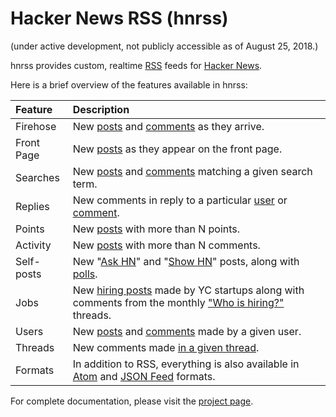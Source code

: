 Hacker News RSS (hnrss)
========================

(under active development, not publicly accessible as of August 25, 2018.)

hnrss provides custom, realtime [RSS][] feeds for [Hacker News][].

Here is a brief overview of the features available in hnrss:

| Feature | Description |
| :------ | :---------- |
| Firehose | New [posts](https://hnrss.org/newest) and [comments](https://hnrss.org/newcomments) as they arrive. |
| Front Page | New [posts](https://hnrss.org/frontpage) as they appear on the front page. |
| Searches | New [posts](https://hnrss.org/newest?q=redis) and [comments](https://hnrss.org/newcomments?q=linux) matching a given search term. |
| Replies | New comments in reply to a particular [user](https://hnrss.org/replies?id=jerf) or [comment](https://hnrss.org/replies?id=17752464). |
| Points | New [posts](https://hnrss.org/newest?points=300) with more than N points. |
| Activity | New [posts](https://hnrss.org/newest?comments=250) with more than N comments. |
| Self-posts | New "[Ask HN](https://hnrss.org/ask)" and "[Show HN](https://hnrss.org/show)" posts, along with [polls](https://hnrss.org/polls). |
| Jobs | New [hiring posts](https://hnrss.org/jobs) made by YC startups along with comments from the monthly ["Who is hiring?"](https://hnrss.org/whoishiring/jobs) threads. |
| Users | New [posts](https://hnrss.org/submitted?id=jacquesm) and [comments](https://hnrss.org/threads?id=tptacek) made by a given user. |
| Threads | New comments made [in a given thread](https://hnrss.org/item?id=17821181). |
| Formats | In addition to RSS, everything is also available in [Atom](https://hnrss.org/newest.atom) and [JSON Feed](https://hnrss.org/newest.jsonfeed) formats. |

For complete documentation, please visit the [project page](https://hnrss.org/).

[RSS]: http://cyber.harvard.edu/rss/rss.html
[Hacker News]: https://news.ycombinator.com/
